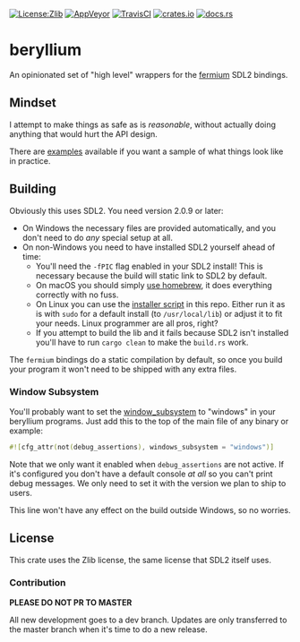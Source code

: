 [![License:Zlib](https://img.shields.io/badge/License-Zlib-brightgreen.svg)](https://opensource.org/licenses/Zlib)
[![AppVeyor](https://ci.appveyor.com/api/projects/status/4m1hm02p9kjf1dyc?svg=true)](https://ci.appveyor.com/project/Lokathor/beryllium)
[![TravisCI](https://travis-ci.org/Lokathor/beryllium.svg?branch=master)](https://travis-ci.org/Lokathor/beryllium)
[![crates.io](https://img.shields.io/crates/v/beryllium.svg)](https://crates.io/crates/beryllium)
[![docs.rs](https://docs.rs/beryllium/badge.svg)](https://docs.rs/beryllium/)

# beryllium
An opinionated set of "high level" wrappers for the
[fermium](https://github.com/Lokathor/fermium) SDL2 bindings.

## Mindset

I attempt to make things as safe as is _reasonable_, without actually doing
anything that would hurt the API design.

There are [examples](/examples/) available if you want a sample of what things
look like in practice.

## Building

Obviously this uses SDL2. You need version 2.0.9 or later:

* On Windows the necessary files are provided automatically, and you don't need
  to do _any_ special setup at all.
* On non-Windows you need to have installed SDL2 yourself ahead of time:
  * You'll need the `-fPIC` flag enabled in your SDL2 install! This is necessary
    because the build will static link to SDL2 by default.
  * On macOS you should simply [use
    homebrew](https://formulae.brew.sh/formula/sdl2), it does everything
    correctly with no fuss.
  * On Linux you can use the [installer script](install-sdl2.sh) in this repo.
    Either run it as is with `sudo` for a default install (to `/usr/local/lib`)
    or adjust it to fit your needs. Linux programmer are all pros, right?
  * If you attempt to build the lib and it fails because SDL2 isn't installed
    you'll have to run `cargo clean` to make the `build.rs` work.

The `fermium` bindings do a static compilation by default, so once you build
your program it won't need to be shipped with any extra files.

### Window Subsystem

You'll probably want to set the
[window_subsystem](https://doc.rust-lang.org/reference/attributes.html#crate-only-attributes)
to "windows" in your beryllium programs. Just add this to the top of the main
file of any binary or example:

```rust
#![cfg_attr(not(debug_assertions), windows_subsystem = "windows")]
```

Note that we only want it enabled when `debug_assertions` are not active. If
it's configured you don't have a default console _at all_ so you can't print
debug messages. We only need to set it with the version we plan to ship to
users.

This line won't have any effect on the build outside Windows, so no worries.

## License

This crate uses the Zlib license, the same license that SDL2 itself uses.

### Contribution

**PLEASE DO NOT PR TO MASTER**

All new development goes to a dev branch. Updates are only transferred to the
master branch when it's time to do a new release.
